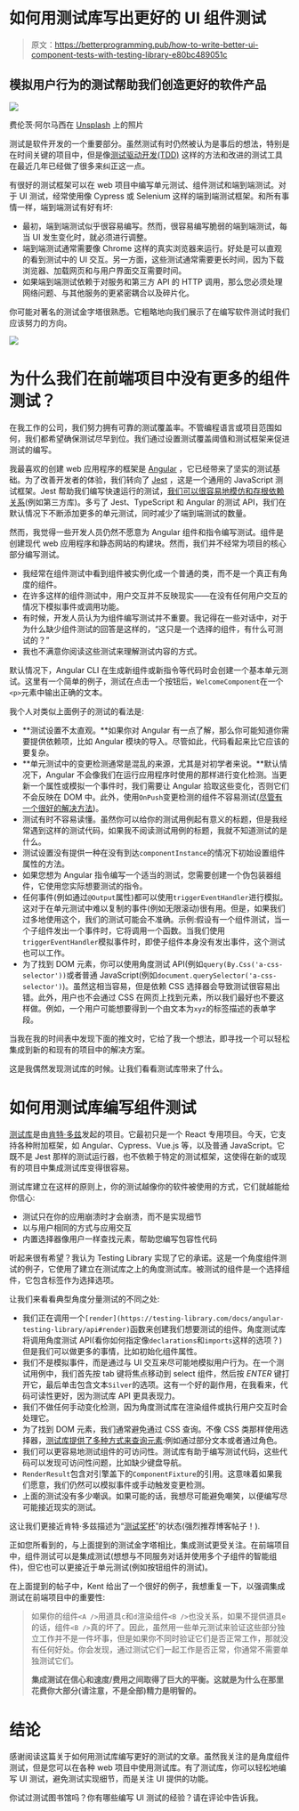 # 如何用测试库写出更好的 UI 组件测试

> 原文：<https://betterprogramming.pub/how-to-write-better-ui-component-tests-with-testing-library-e80bc489051c>

## 模拟用户行为的测试帮助我们创造更好的软件产品

![](img/2ceb19595c5843394648ac1bf858f92d.png)

费伦茨·阿尔马西在 [Unsplash](https://unsplash.com?utm_source=medium&utm_medium=referral) 上的照片

测试是软件开发的一个重要部分。虽然测试有时仍然被认为是事后的想法，特别是在时间关键的项目中，但是像[测试驱动开发(TDD)](https://en.wikipedia.org/wiki/Test-driven_development) 这样的方法和改进的测试工具在最近几年已经做了很多来纠正这一点。

有很好的测试框架可以在 web 项目中编写单元测试、组件测试和端到端测试。对于 UI 测试，经常使用像 Cypress 或 Selenium 这样的端到端测试框架。和所有事情一样，端到端测试有好有坏:

*   最初，端到端测试似乎很容易编写。然而，很容易编写脆弱的端到端测试，每当 UI 发生变化时，就必须进行调整。
*   端到端测试通常需要像 Chrome 这样的真实浏览器来运行。好处是可以直观的看到测试中的 UI 交互。另一方面，这些测试通常需要更长时间，因为下载浏览器、加载网页和与用户界面交互需要时间。
*   如果端到端测试依赖于对服务和第三方 API 的 HTTP 调用，那么您必须处理网络问题、与其他服务的更紧密耦合以及碎片化。

你可能对著名的测试金字塔很熟悉。它粗略地向我们展示了在编写软件测试时我们应该努力的方向。

![](img/6145a88d4c518cd7b1cf679d1400d99d.png)

# 为什么我们在前端项目中没有更多的组件测试？

在我工作的公司，我们努力拥有可靠的测试覆盖率。不管编程语言或项目范围如何，我们都希望确保测试尽早到位。我们通过设置测试覆盖阈值和测试框架来促进测试的编写。

我最喜欢的创建 web 应用程序的框架是 [Angular](https://angular.io) ，它已经带来了坚实的测试基础。为了改善开发者的体验，我们转向了 [Jest](https://itnext.io/how-to-use-jest-in-angular-aka-make-unit-testing-great-again-e4be2d2e92d1) ，这是一个通用的 JavaScript 测试框架。Jest 帮助我们编写快速运行的测试，[我们可以很容易地模仿和存根依赖关系](https://medium.com/better-programming/how-to-use-mocking-in-javascript-tests-using-jest-67cf513f47c0)(例如第三方库)。多亏了 Jest、TypeScript 和 Angular 的测试 API，我们在默认情况下不断添加更多的单元测试，同时减少了端到端测试的数量。

然而，我觉得一些开发人员仍然不愿意为 Angular 组件和指令编写测试。组件是创建现代 web 应用程序和静态网站的构建块。然而，我们并不经常为项目的核心部分编写测试。

*   我经常在组件测试中看到组件被实例化成一个普通的类，而不是一个真正有角度的组件。
*   在许多这样的组件测试中，用户交互并不反映现实——在没有任何用户交互的情况下模拟事件或调用功能。
*   有时候，开发人员认为为组件编写测试并不重要。我记得在一些对话中，对于为什么缺少组件测试的回答是这样的，“这只是一个选择的组件，有什么可测试的？”
*   我也不满意你阅读这些测试来理解测试内容的方式。

默认情况下，Angular CLI 在生成新组件或新指令等代码时会创建一个基本单元测试。这里有一个简单的例子，测试在点击一个按钮后，`WelcomeComponent`在一个`<p>`元素中输出正确的文本。

我个人对类似上面例子的测试的看法是:

*   **测试设置不太直观。**如果你对 Angular 有一点了解，那么你可能知道你需要提供依赖项，比如 Angular 模块的导入。尽管如此，代码看起来比它应该的要复杂。
*   **单元测试中的变更检测通常是混乱的来源，尤其是对初学者来说。**默认情况下，Angular 不会像我们在运行应用程序时使用的那样进行变化检测。当更新一个属性或模拟一个事件时，我们需要让 Angular 拾取这些变化，否则它们不会反映在 DOM 中。此外，使用`OnPush`变更检测的组件不容易测试([尽管有一个很好的解决方法](https://medium.com/better-programming/how-to-write-tests-for-components-with-onpush-change-detection-in-angular-24f2637a0f40))。
*   测试有时不容易读懂。虽然你可以给你的测试用例起有意义的标题，但是我经常遇到这样的测试代码，如果我不阅读测试用例的标题，我就不知道测试的是什么。
*   测试设置没有提供一种在没有到达`componentInstance`的情况下初始设置组件属性的方法。
*   如果您想为 Angular 指令编写一个适当的测试，您需要创建一个伪包装器组件，它使用您实际想要测试的指令。
*   任何事件(例如通过`@Output`属性)都可以使用`triggerEventHandler`进行模拟。这对于在单元测试中难以复制的事件(例如无限滚动)很有用。但是，如果我们过多地使用这个，我们的测试可能会不准确。示例:假设有一个组件测试，当一个子组件发出一个事件时，它将调用一个函数。当我们使用`triggerEventHandler`模拟事件时，即使子组件本身没有发出事件，这个测试也可以工作。
*   为了找到 DOM 元素，你可以使用角度测试 API(例如`query(By.Css('a-css-selector'))`或者普通 JavaScript(例如`document.querySelector('a-css-selector')`)。虽然这相当容易，但是依赖 CSS 选择器会导致测试很容易出错。此外，用户也不会通过 CSS 在网页上找到元素，所以我们最好也不要这样做。例如，一个用户可能想要得到一个由文本为`xyz`的标签描述的表单字段。

当我在我的时间表中发现下面的推文时，它给了我一个想法，即寻找一个可以轻松集成到新的和现有的项目中的解决方案。

这是我偶然发现测试库的时候。让我们看看测试库带来了什么。

# 如何用测试库编写组件测试

[测试库](https://testing-library.com/)是由[肯特·多兹](https://twitter.com/kentcdodds?lang=de)发起的项目。它最初只是一个 React 专用项目。今天，它支持各种附加框架，如 Angular、Cypress、Vue.js 等，以及普通 JavaScript。它既不是 Jest 那样的测试运行器，也不依赖于特定的测试框架，这使得在新的或现有的项目中集成测试库变得很容易。

测试库建立在这样的原则上，你的测试越像你的软件被使用的方式，它们就越能给你信心:

*   测试只在你的应用崩溃时才会崩溃，而不是实现细节
*   以与用户相同的方式与应用交互
*   内置选择器像用户一样查找元素，帮助您编写包容性代码

听起来很有希望？我认为 Testing Library 实现了它的承诺。这是一个角度组件测试的例子，它使用了建立在测试库之上的角度测试库。被测试的组件是一个选择组件，它包含标签作为选择选项。

让我们来看看典型角度分量测试的不同之处:

*   我们正在调用一个`[render](https://testing-library.com/docs/angular-testing-library/api#render)`函数来创建我们想要测试的组件。角度测试库将调用角度测试 API(看你如何指定像`declarations`和`imports`这样的选项？)但是我们可以做更多的事情，比如初始化组件属性。
*   我们不是模拟事件，而是通过与 UI 交互来尽可能地模拟用户行为。在一个测试用例中，我们首先按 tab 键将焦点移动到 select 组件，然后按 *ENTER* 键打开它，最后单击包含文本`Silver`的选项。这有一个好的副作用，在我看来，代码可读性更好，因为测试库 API 更具表现力。
*   我们不做任何手动变化检测，因为角度测试库在渲染组件或执行用户交互时会处理它。
*   为了找到 DOM 元素，我们通常避免通过 CSS 查询。不像 CSS 类那样使用选择器，[测试库提供了多种方式来查询元素](https://testing-library.com/docs/dom-testing-library/api-queries/#queries):例如通过部分文本或者通过角色。
*   我们可以更容易地测试组件的可访问性。测试库有助于编写测试代码，这些代码可以发现可访问性问题，比如缺少键盘导航。
*   `RenderResult`包含对引擎盖下的`ComponentFixture`的引用。这意味着如果我们愿意，我们仍然可以模拟事件或手动触发变更检测。
*   上面的测试没有多少嘲讽。如果可能的话，我想尽可能避免嘲笑，以便编写尽可能接近现实的测试。

这让我们更接近肯特·多兹描述为“[测试奖杯](https://kentcdodds.com/blog/write-tests)”的状态(强烈推荐博客帖子！).

正如您所看到的，与上面提到的测试金字塔相比，集成测试更受关注。在前端项目中，组件测试可以是集成测试(想想与不同服务对话并使用多个子组件的智能组件)，但它也可以更接近于单元测试(例如按钮组件的测试)。

在上面提到的帖子中，Kent 给出了一个很好的例子，我想重复一下，以强调集成测试在前端项目中的重要性:

> 如果你的组件`<A />`用道具`c`和`d`渲染组件`<B />`也没关系，如果不提供道具`e`的话，组件`<B />`真的坏了。因此，虽然用一些单元测试来验证这些部分独立工作并不是一件坏事，但是如果你不同时验证它们是否正常工作，那就没有任何好处。你会发现，通过测试它们一起工作是否正常，你通常不需要单独测试它们。
> 
> **集成测试在信心和速度/费用之间取得了巨大的平衡。这就是为什么在那里花费你大部分(请注意，不是全部)精力是明智的。**

# 结论

感谢阅读这篇关于如何用测试库编写更好的测试的文章。虽然我关注的是角度组件测试，但是您可以在各种 web 项目中使用测试库。有了测试库，你可以轻松地编写 UI 测试，避免测试实现细节，而是关注 UI 提供的功能。

你试过测试图书馆吗？你有哪些编写 UI 测试的经验？请在评论中告诉我。